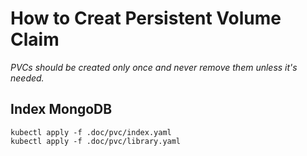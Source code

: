# How to Creat Persistent Volume Claim

_PVCs should be created only once and never remove them unless it's needed._

## Index MongoDB

```
kubectl apply -f .doc/pvc/index.yaml
kubectl apply -f .doc/pvc/library.yaml
```
